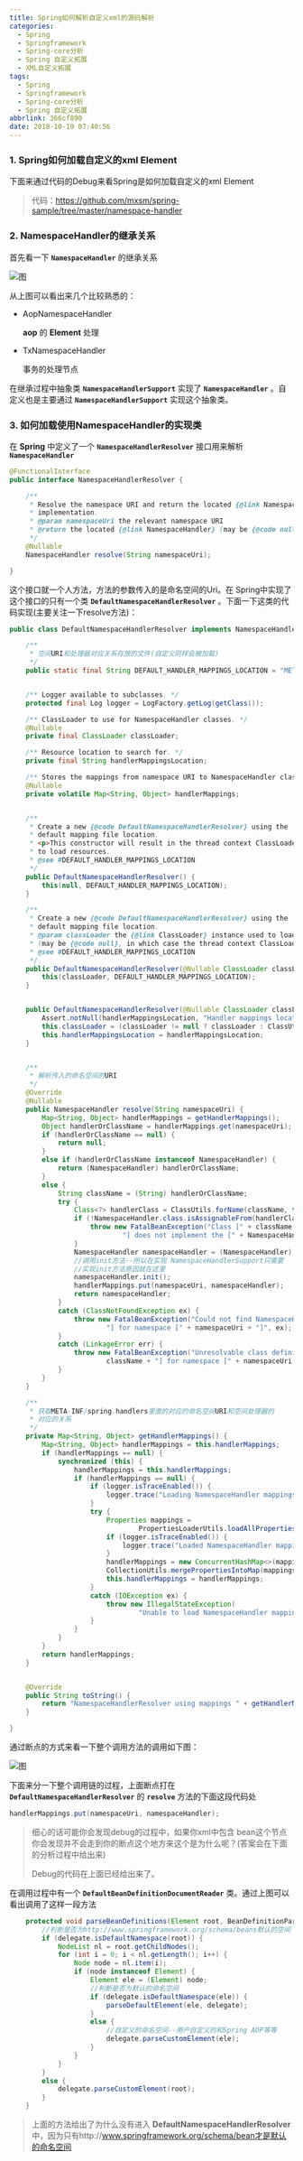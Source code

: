 ```yaml
---
title: Spring如何解析自定义xml的源码解析
categories:
  - Spring
  - Springframework
  - Spring-core分析
  - Spring 自定义拓展
  - XML自定义拓展
tags:
  - Spring
  - Springframework
  - Spring-core分析
  - Spring 自定义拓展
abbrlink: 366cf890
date: 2018-10-19 07:40:56
---
```

### 1. Spring如何加载自定义的xml Element

下面来通过代码的Debug来看Spring是如何加载自定义的xml Element

> 代码：<https://github.com/mxsm/spring-sample/tree/master/namespace-handler>

### 2. NamespaceHandler的继承关系

首先看一下 **`NamespaceHandler`** 的继承关系

![图](https://github.com/mxsm/document/blob/master/image/Spring/Springframework/NamespaceHandler.png?raw=true)

从上图可以看出来几个比较熟悉的：

- AopNamespaceHandler

  **aop** 的 **Element** 处理

- TxNamespaceHandler

  事务的处理节点

在继承过程中抽象类 **`NamespaceHandlerSupport`** 实现了 **`NamespaceHandler`** 。自定义也是主要通过 **`NamespaceHandlerSupport`**  实现这个抽象类。

### 3. 如何加载使用NamespaceHandler的实现类

在 **Spring** 中定义了一个 **`NamespaceHandlerResolver`**  接口用来解析 **`NamespaceHandler`**  

```java
@FunctionalInterface
public interface NamespaceHandlerResolver {

	/**
	 * Resolve the namespace URI and return the located {@link NamespaceHandler}
	 * implementation.
	 * @param namespaceUri the relevant namespace URI
	 * @return the located {@link NamespaceHandler} (may be {@code null})
	 */
	@Nullable
	NamespaceHandler resolve(String namespaceUri);

}
```

这个接口就一个人方法，方法的参数传入的是命名空间的Uri。在 Spring中实现了这个接口的只有一个类 **`DefaultNamespaceHandlerResolver`** 。下面一下这类的代码实现(主要关注一下resolve方法)：

```java
public class DefaultNamespaceHandlerResolver implements NamespaceHandlerResolver {

	/**
	 * 空间URI和处理器对应关系存放的文件(自定义同样会被加载)
	 */
	public static final String DEFAULT_HANDLER_MAPPINGS_LOCATION = "META-INF/spring.handlers";


	/** Logger available to subclasses. */
	protected final Log logger = LogFactory.getLog(getClass());

	/** ClassLoader to use for NamespaceHandler classes. */
	@Nullable
	private final ClassLoader classLoader;

	/** Resource location to search for. */
	private final String handlerMappingsLocation;

	/** Stores the mappings from namespace URI to NamespaceHandler class name / instance. */
	@Nullable
	private volatile Map<String, Object> handlerMappings;


	/**
	 * Create a new {@code DefaultNamespaceHandlerResolver} using the
	 * default mapping file location.
	 * <p>This constructor will result in the thread context ClassLoader being used
	 * to load resources.
	 * @see #DEFAULT_HANDLER_MAPPINGS_LOCATION
	 */
	public DefaultNamespaceHandlerResolver() {
		this(null, DEFAULT_HANDLER_MAPPINGS_LOCATION);
	}

	/**
	 * Create a new {@code DefaultNamespaceHandlerResolver} using the
	 * default mapping file location.
	 * @param classLoader the {@link ClassLoader} instance used to load mapping resources
	 * (may be {@code null}, in which case the thread context ClassLoader will be used)
	 * @see #DEFAULT_HANDLER_MAPPINGS_LOCATION
	 */
	public DefaultNamespaceHandlerResolver(@Nullable ClassLoader classLoader) {
		this(classLoader, DEFAULT_HANDLER_MAPPINGS_LOCATION);
	}


	public DefaultNamespaceHandlerResolver(@Nullable ClassLoader classLoader, String handlerMappingsLocation) {
		Assert.notNull(handlerMappingsLocation, "Handler mappings location must not be null");
		this.classLoader = (classLoader != null ? classLoader : ClassUtils.getDefaultClassLoader());
		this.handlerMappingsLocation = handlerMappingsLocation;
	}


	/**
	 * 解析传入的命名空间的URI
	 */
	@Override
	@Nullable
	public NamespaceHandler resolve(String namespaceUri) {
		Map<String, Object> handlerMappings = getHandlerMappings();
		Object handlerOrClassName = handlerMappings.get(namespaceUri);
		if (handlerOrClassName == null) {
			return null;
		}
		else if (handlerOrClassName instanceof NamespaceHandler) {
			return (NamespaceHandler) handlerOrClassName;
		}
		else {
			String className = (String) handlerOrClassName;
			try {
				Class<?> handlerClass = ClassUtils.forName(className, this.classLoader);
				if (!NamespaceHandler.class.isAssignableFrom(handlerClass)) {
					throw new FatalBeanException("Class [" + className + "] for namespace [" + namespaceUri +
							"] does not implement the [" + NamespaceHandler.class.getName() + "] interface");
				}
				NamespaceHandler namespaceHandler = (NamespaceHandler) BeanUtils.instantiateClass(handlerClass);
                //调用init方法--所以在实现 NamespaceHandlerSupport只需要
                //实现init方法原因就在这里
				namespaceHandler.init();
				handlerMappings.put(namespaceUri, namespaceHandler);
				return namespaceHandler;
			}
			catch (ClassNotFoundException ex) {
				throw new FatalBeanException("Could not find NamespaceHandler class [" + className +
						"] for namespace [" + namespaceUri + "]", ex);
			}
			catch (LinkageError err) {
				throw new FatalBeanException("Unresolvable class definition for NamespaceHandler class [" +
						className + "] for namespace [" + namespaceUri + "]", err);
			}
		}
	}

	/**
	 * 获取META-INF/spring.handlers里面的对应的命名空间URI和空间处理器的
	 * 对应的关系
	 */
	private Map<String, Object> getHandlerMappings() {
		Map<String, Object> handlerMappings = this.handlerMappings;
		if (handlerMappings == null) {
			synchronized (this) {
				handlerMappings = this.handlerMappings;
				if (handlerMappings == null) {
					if (logger.isTraceEnabled()) {
						logger.trace("Loading NamespaceHandler mappings from [" + this.handlerMappingsLocation + "]");
					}
					try {
						Properties mappings =
								PropertiesLoaderUtils.loadAllProperties(this.handlerMappingsLocation, this.classLoader);
						if (logger.isTraceEnabled()) {
							logger.trace("Loaded NamespaceHandler mappings: " + mappings);
						}
						handlerMappings = new ConcurrentHashMap<>(mappings.size());
						CollectionUtils.mergePropertiesIntoMap(mappings, handlerMappings);
						this.handlerMappings = handlerMappings;
					}
					catch (IOException ex) {
						throw new IllegalStateException(
								"Unable to load NamespaceHandler mappings from location [" + this.handlerMappingsLocation + "]", ex);
					}
				}
			}
		}
		return handlerMappings;
	}


	@Override
	public String toString() {
		return "NamespaceHandlerResolver using mappings " + getHandlerMappings();
	}

}
```

通过断点的方式来看一下整个调用方法的调用如下图：

![图](https://github.com/mxsm/document/blob/master/image/Spring/Springframework/Spring%E8%87%AA%E5%AE%9A%E4%B9%89%E6%8B%93%E5%B1%95xml%E8%B0%83%E7%94%A8%E9%93%BE.png?raw=true)

 下面来分一下整个调用链的过程，上面断点打在  **`DefaultNamespaceHandlerResolver`** 的 **`resolve`**  方法的下面这段代码处

```java
handlerMappings.put(namespaceUri, namespaceHandler);
```

> 细心的话可能你会发现debug的过程中，如果你xml中包含 bean这个节点你会发现并不会走到你的断点这个地方来这个是为什么呢？(答案会在下面的分析过程中给出来)
>
> Debug的代码在上面已经给出来了。

在调用过程中有一个 **`DefaultBeanDefinitionDocumentReader`** 类。通过上图可以看出调用了这样一段方法

```java
	protected void parseBeanDefinitions(Element root, BeanDefinitionParserDelegate delegate) {
        //判断是否为http://www.springframework.org/schema/beans默认的空间
		if (delegate.isDefaultNamespace(root)) {
			NodeList nl = root.getChildNodes();
			for (int i = 0; i < nl.getLength(); i++) {
				Node node = nl.item(i);
				if (node instanceof Element) {
					Element ele = (Element) node;
                    //判断是否为默认的命名空间
					if (delegate.isDefaultNamespace(ele)) {
						parseDefaultElement(ele, delegate);
					}
					else {
                        //自定义的命名空间--用户自定义的和Spring AOP等等
						delegate.parseCustomElement(ele);
					}
				}
			}
		}
		else {
			delegate.parseCustomElement(root);
		}
	}

```

> 上面的方法给出了为什么没有进入 **DefaultNamespaceHandlerResolver** 中，因为只有http://www.springframework.org/schema/bean才是默认的命名空间

